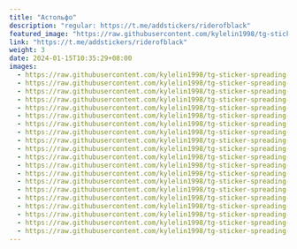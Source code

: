 ```yaml
---
title: "Астольфо"
description: "regular: https://t.me/addstickers/riderofblack"
featured_image: "https://raw.githubusercontent.com/kylelin1998/tg-sticker-spreading-worldwide-images/main/img/df49298f-7e77-4e63-9afe-f355bbd9f782.jpg"
link: "https://t.me/addstickers/riderofblack"
weight: 3
date: 2024-01-15T10:35:29+08:00
images:
  - https://raw.githubusercontent.com/kylelin1998/tg-sticker-spreading-worldwide-images/main/img/df49298f-7e77-4e63-9afe-f355bbd9f782.jpg
  - https://raw.githubusercontent.com/kylelin1998/tg-sticker-spreading-worldwide-images/main/img/a62552a6-fca1-427b-94ba-9e70a9f3c25a.jpg
  - https://raw.githubusercontent.com/kylelin1998/tg-sticker-spreading-worldwide-images/main/img/136849c3-3934-43d2-b2c1-82f77bd56cc2.jpg
  - https://raw.githubusercontent.com/kylelin1998/tg-sticker-spreading-worldwide-images/main/img/bd015682-8da8-41d4-8f03-a85e7e8ba6aa.jpg
  - https://raw.githubusercontent.com/kylelin1998/tg-sticker-spreading-worldwide-images/main/img/77d6bb23-ce0a-4c5f-ae9c-64e6bad711bc.jpg
  - https://raw.githubusercontent.com/kylelin1998/tg-sticker-spreading-worldwide-images/main/img/33d6c2b8-37f9-46a0-8ea1-55c7dba4b5a7.jpg
  - https://raw.githubusercontent.com/kylelin1998/tg-sticker-spreading-worldwide-images/main/img/abf04273-ba79-40b3-b417-06b07c4a658b.jpg
  - https://raw.githubusercontent.com/kylelin1998/tg-sticker-spreading-worldwide-images/main/img/3e1675da-257d-4e0d-9a2f-d630d0bffc0c.jpg
  - https://raw.githubusercontent.com/kylelin1998/tg-sticker-spreading-worldwide-images/main/img/68c45671-fde0-4002-a432-6c7596a747ce.jpg
  - https://raw.githubusercontent.com/kylelin1998/tg-sticker-spreading-worldwide-images/main/img/72fc7743-4c80-409f-a3ea-017bc2262223.jpg
  - https://raw.githubusercontent.com/kylelin1998/tg-sticker-spreading-worldwide-images/main/img/86c408e9-7a0a-4591-97d1-382dd1559d29.jpg
  - https://raw.githubusercontent.com/kylelin1998/tg-sticker-spreading-worldwide-images/main/img/a430aa19-df6f-4d10-aab5-e47c8063dd6b.jpg
  - https://raw.githubusercontent.com/kylelin1998/tg-sticker-spreading-worldwide-images/main/img/e039f208-7e26-49f3-9623-eb507269efd9.jpg
  - https://raw.githubusercontent.com/kylelin1998/tg-sticker-spreading-worldwide-images/main/img/d1f376e3-19ef-4966-a23f-f70480598ec2.jpg
  - https://raw.githubusercontent.com/kylelin1998/tg-sticker-spreading-worldwide-images/main/img/7af9de0e-ad27-41fb-a6f3-de4309932a48.jpg
  - https://raw.githubusercontent.com/kylelin1998/tg-sticker-spreading-worldwide-images/main/img/7a09f196-8726-4637-8aec-8b6511a44552.jpg
  - https://raw.githubusercontent.com/kylelin1998/tg-sticker-spreading-worldwide-images/main/img/86223889-1d21-4249-9fad-8bc70ed5b91f.jpg
  - https://raw.githubusercontent.com/kylelin1998/tg-sticker-spreading-worldwide-images/main/img/c3a51765-ccf5-43b1-84e1-f920808a5799.jpg
  - https://raw.githubusercontent.com/kylelin1998/tg-sticker-spreading-worldwide-images/main/img/ec1f3054-c0e7-42d9-a9be-fdb25c8726d3.jpg
  - https://raw.githubusercontent.com/kylelin1998/tg-sticker-spreading-worldwide-images/main/img/45748872-110b-478c-b5b2-5e3ca129c446.jpg
---
```

